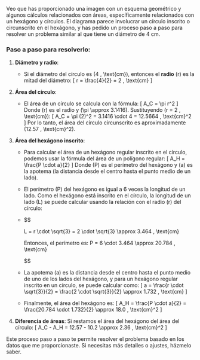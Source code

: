 Veo que has proporcionado una imagen con un esquema geométrico y algunos cálculos relacionados con áreas, específicamente relacionados con un hexágono y círculos. El diagrama parece involucrar un círculo inscrito o circunscrito en el hexágono, y has pedido un proceso paso a paso para resolver un problema similar al que tiene un diámetro de 4 cm.

### Paso a paso para resolverlo:

1. **Diámetro y radio**:
   - Si el diámetro del círculo es \(4 \, \text{cm}\), entonces el **radio** \(r\) es la mitad del diámetro:
     \[
     r = \frac{4}{2} = 2 \, \text{cm}
     \]

2. **Área del círculo**:
   - El área de un círculo se calcula con la fórmula:
     \[
     A_C = \pi r^2
     \]
     Donde \(r\) es el radio y \(\pi \approx 3.1416\).
     Sustituyendo \(r = 2 \, \text{cm}\):
     \[
     A_C = \pi (2)^2 = 3.1416 \cdot 4 = 12.5664 \, \text{cm}^2
     \]
     Por lo tanto, el área del círculo circunscrito es aproximadamente \(12.57 \, \text{cm}^2\).

3. **Área del hexágono inscrito**:
   - Para calcular el área de un hexágono regular inscrito en el círculo, podemos usar la fórmula del área de un polígono regular:
     \[
     A_H = \frac{P \cdot a}{2}
     \]
     Donde \(P\) es el perímetro del hexágono y \(a\) es la apotema (la distancia desde el centro hasta el punto medio de un lado).

   - El perímetro \(P\) del hexágono es igual a 6 veces la longitud de un lado. Como el hexágono está inscrito en el círculo, la longitud de un lado \(L\) se puede calcular usando la relación con el radio \(r\) del círculo:
   - $$

     L = r \cdot \sqrt{3} = 2 \cdot \sqrt{3} \approx 3.464 \, \text{cm}

     Entonces, el perímetro es:
     P = 6 \cdot 3.464 \approx 20.784 \, \text{cm}

     $$

   - La apotema \(a\) es la distancia desde el centro hasta el punto medio de uno de los lados del hexágono, y para un hexágono regular inscrito en un círculo, se puede calcular como:
     \[
     a = \frac{r \cdot \sqrt{3}}{2} = \frac{2 \cdot \sqrt{3}}{2} \approx 1.732 \, \text{cm}
     \]

   - Finalmente, el área del hexágono es:
     \[
     A_H = \frac{P \cdot a}{2} = \frac{20.784 \cdot 1.732}{2} \approx 18.0 \, \text{cm}^2
     \]

4. **Diferencia de áreas**:
   Si restamos el área del hexágono del área del círculo:
   \[
   A_C - A_H = 12.57 - 10.2 \approx 2.36 \, \text{cm}^2
   \]

Este proceso paso a paso te permite resolver el problema basado en los datos que me proporcionaste. Si necesitas más detalles o ajustes, házmelo saber.